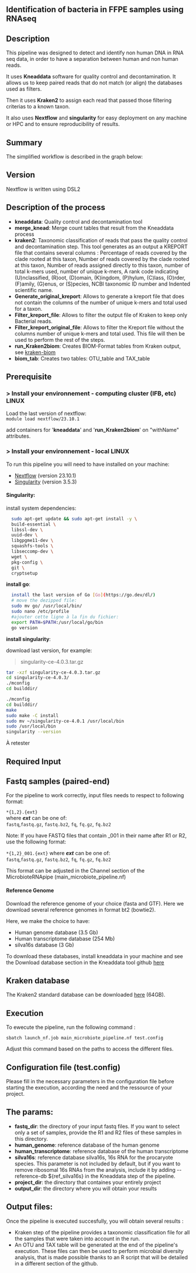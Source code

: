 ## Identification of bacteria in FFPE samples using RNAseq

## Description

This pipeline was designed to detect and identify non human DNA in RNA seq data, in order to have a separation between human and non human reads.  

It uses **Kneaddata** software for quality control and decontamination. It allows us to keep paired reads that do not match (or align) the databases used as filters.  

Then it uses **Kraken2** to assign each read that passed those filtering criterias to a known taxon.

It also uses **Nextflow** and **singularity** for easy deployment on any machine or HPC and to ensure reproducibility of results.


## Summary
The simplified workflow is described in the graph below:

## Version
Nextflow is written using DSL2

## Description of the process
- **kneaddata**: Quality control and decontamination tool
- **merge_knead**: Merge count tables that result from the Kneaddata process 
- **kraken2**: Taxonomic classification of reads that pass the quality control and decontamination step. This tool generates as an output a KREPORT file that contains several columns : Percentage of reads covered by the clade rooted at this taxon, Number of reads covered by the clade rooted at this taxon, Number of reads assigned directly to this taxon, number of total k-mers used, number of unique k-mers, A rank code indicating (U)nclassified, (R)oot, (D)omain, (K)ingdom, (P)hylum, (C)lass, (O)rder, (F)amily, (G)enus, or (S)pecies, NCBI taxonomic ID number and Indented scientific name.
- **Generate_original_kreport**: Allows to generate a kreport file that does not contain the columns of the number of unique k-mers and total used for a taxon.
- **Filter_kreport_file**: Allows to filter the output file of Kraken to keep only Bacterial reads.
- **Filter_kreport_original_file**: Allows to filter the Kreport file without the columns number of unique k-mers and total used. This file will then be used to perform the rest of the steps.
- **run_Kraken2biom**: Creates BIOM-Format tables from Kraken output, see [kraken-biom](https://github.com/smdabdoub/kraken-biom)
- **biom_tab**: Creates two tables: OTU_table and TAX_table


## Prerequisite 

### > Install your environnement - computing cluster (IFB, etc) LINUX

Load the last version of nextflow:  
```module load nextflow/23.10.1```

add containers for '**kneaddata**' and '**run_Kraken2biom**' on "withName" attributes.

### > Install your environnement - local LINUX

To run this pipeline you will need to have installed on your machine:
* [Nextflow](https://www.nextflow.io/) (version 23.10.1)
* [Singularity](https://docs.sylabs.io/guides/3.5/user-guide/index.html) (version 3.5.3)

#### Singularity:

install system dependencies:
```bash
  sudo apt-get update && sudo apt-get install -y \
  build-essential \
  libssl-dev \
  uuid-dev \
  libgpgme11-dev \
  squashfs-tools \
  libseccomp-dev \
  wget \
  pkg-config \
  git \
  cryptsetup
```

**install go**:
```bash
  install the last version of Go [Go](https://go.dev/dl/)
  # move the dezipped file:
  sudo mv go/ /usr/local/bin/
  sudo nano /etc/profile
  #ajouter cette ligne à la fin du fichier:
  export PATH=$PATH:/usr/local/go/bin
  go version
```

**install singularity**:

download last version, for example:
> singularity-ce-4.0.3.tar.gz

```bash
tar -xzf singularity-ce-4.0.3.tar.gz 
cd singularity-ce-4.0.3/
./mconfig
cd builddir/
```

```bash
./mconfig 
cd builddir/
make
sudo make -C install
sudo mv ~/singularity-ce-4.0.1 /usr/local/bin
sudo /usr/local/bin
singularity --version
```
À retester

## Required Input

## Fastq samples (paired-end)

For the pipeline to work correctly, input files needs to respect to following format: 

`*{1,2}.{ext}`   
where **_ext_** can be one of:  
`fastq`,`fastq.gz`, `fastq.bz2`, `fq`, `fq.gz`, `fq.bz2`

Note: If you have FASTQ files that contain _001 in their name after R1 or R2, use the following format:

`*{1,2}_001.{ext}`
where **_ext_** can be one of:  
`fastq`,`fastq.gz`, `fastq.bz2`, `fq`, `fq.gz`, `fq.bz2`

This format can be adjusted in the Channel section of the MicrobioteRNApipe (main_microbiote_pipeline.nf)

#### Reference Genome

Download the reference genome of your choice (fasta and GTF). Here we download several reference genomes in format bt2 (bowtie2). 

Here, we make the choice to have:  
* Human genome database (3.5 Gb)
* Human transcriptome database (254 Mb)
* silva16s database (3 Gb)

To download these databases, install kneaddata in your machine and see the Download database section in the Kneaddata tool github 
[here](https://github.com/biobakery/kneaddata/blob/master/readme.md#installation)


## Kraken database

The Kraken2 standard database can be downloaded [here](https://genome-idx.s3.amazonaws.com/kraken/k2_standard_20230314.tar.gz) (64GB).



## Execution

To ewecute the pipeline, run the following command :

```sbatch launch_nf.job main_microbiote_pipeline.nf test.config``` 

Adjust this command based on the paths to access the different files.

## Configuration file (test.config)

Please fill in the necessary parameters in the configuration file before starting the execution, according the need and the ressource of your project.

## The params: 

- **fastq_dir**: the directory of your input fastq files. If you want to select only a set of samples, provide the R1 and R2 files of these samples in this directory.
- **human_genome**: reference database of the human genome
- **human_transcriptome**: reference database of the human transcriptome
- **silva16s**: reference database silva16s, 16s RNA for the procaryote species. This parameter is not included by default, but if you want to remove ribosomal 16s RNAs from the analysis, include it by adding --reference-db ${ref_silva16s} in the Kneaddata step of the pipeline.
- **project_dir**: the directory that containes your entirely project
- **output_dir**: the directory where you will obtain your results

## Output files:

Once the pipeline is executed succesfully, you will obtain several results :

- Kraken step of the pipeline provides a taxonomic classification file for all the samples that were taken into account in the run.
- An OTU and TAX table will be generated at the end of the pipeline's execution. These files can then be used to perform microbial diversity analysis, that is made possible thanks to an R script that will be detailed in a different section of the github.

